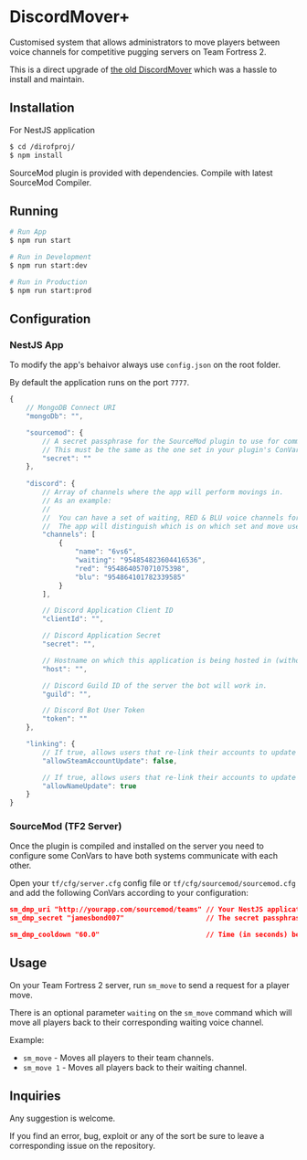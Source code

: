 # DiscordMover+

Customised system that allows administrators to move players between voice channels for competitive pugging servers on Team Fortress 2.

This is a direct upgrade of [the old DiscordMover](https://github.com/punteroo/DiscordTF2Mover) which was a hassle to install and maintain.

## Installation

For NestJS application

```bash
$ cd /dirofproj/
$ npm install
```

SourceMod plugin is provided with dependencies. Compile with latest SourceMod Compiler.

## Running

```bash
# Run App
$ npm run start

# Run in Development
$ npm run start:dev

# Run in Production
$ npm run start:prod
```

## Configuration

### NestJS App

To modify the app's behaivor always use `config.json` on the root folder.

By default the application runs on the port `7777`.

```js
{
    // MongoDB Connect URI
    "mongoDb": "",

    "sourcemod": {
        // A secret passphrase for the SourceMod plugin to use for communication with the app.
        // This must be the same as the one set in your plugin's ConVars.
        "secret": ""
    },
    
    "discord": {
        // Array of channels where the app will perform movings in.
        // As an example:
        //
        //  You can have a set of waiting, RED & BLU voice channels for 6vs6 pugs, and have another exact same set but for Highlander.
        //  The app will distinguish which is on which set and move users to the "format" corresponding channels.
        "channels": [
            {
                "name": "6vs6",
                "waiting": "954854823604416536",
                "red": "954864057071075398",
                "blu": "954864101782339585"
            }
        ],

        // Discord Application Client ID
        "clientId": "",

        // Discord Application Secret
        "secret": "",

        // Hostname on which this application is being hosted in (without leading /) (Ex: https://yourwebpage.com)
        "host": "",

        // Discord Guild ID of the server the bot will work in.
        "guild": "",

        // Discord Bot User Token
        "token": ""
    },

    "linking": {
        // If true, allows users that re-link their accounts to update the linked Steam account.
        "allowSteamAccountUpdate": false,

        // If true, allows users that re-link their accounts to update their name.
        "allowNameUpdate": true
    }
}
```

### SourceMod (TF2 Server)

Once the plugin is compiled and installed on the server you need to configure some ConVars to have both systems communicate with each other.

Open your `tf/cfg/server.cfg` config file or `tf/cfg/sourcemod/sourcemod.cfg` and add the following ConVars according to your configuration:

```json
sm_dmp_uri "http://yourapp.com/sourcemod/teams" // Your NestJS application's hostname with the /sourcemod/teams endpoint (add /sourcemod/teams to your hostname)
sm_dmp_secret "jamesbond007"                    // The secret passphrase defined in the config file. BOTH MUST match.

sm_dmp_cooldown "60.0"                          // Time (in seconds) between being able to run the !move command again on the server.
```

## Usage

On your Team Fortress 2 server, run `sm_move` to send a request for a player move.

There is an optional parameter `waiting` on the `sm_move` command which will move all players back to their corresponding waiting voice channel.

Example:
- `sm_move` - Moves all players to their team channels.
- `sm_move 1` - Moves all players back to their waiting channel.

## Inquiries

Any suggestion is welcome.

If you find an error, bug, exploit or any of the sort be sure to leave a corresponding issue on the repository.